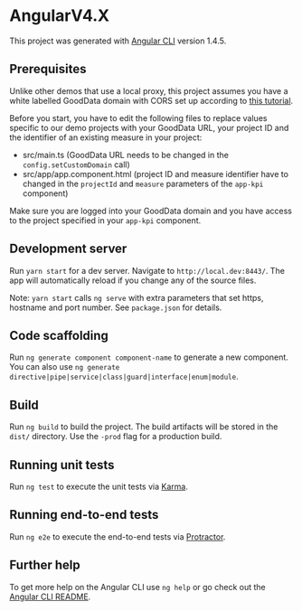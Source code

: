 # AngularV4.X

This project was generated with [Angular CLI](https://github.com/angular/angular-cli) version 1.4.5.

## Prerequisites

Unlike other demos that use a local proxy, this project assumes you have a white labelled GoodData domain with CORS set up according to [this tutorial](https://help.gooddata.com/display/bHsp5IhQjuz0e6HS0s76/How+to+Access+the+GoodData+API+Directly).

Before you start, you have to edit the following files to replace values specific to our demo projects with your GoodData URL, your project ID and the identifier of an existing measure in your project:
- src/main.ts (GoodData URL needs to be changed in the `config.setCustomDomain` call)
- src/app/app.component.html (project ID and measure identifier have to changed in the `projectId` and `measure` parameters of the `app-kpi` component)

Make sure you are logged into your GoodData domain and you have access to the project specified in your `app-kpi` component.

## Development server

Run `yarn start` for a dev server. Navigate to `http://local.dev:8443/`. The app will automatically reload if you change any of the source files.

Note: `yarn start` calls `ng serve` with extra parameters that set https, hostname and port number. See `package.json` for details.

## Code scaffolding

Run `ng generate component component-name` to generate a new component. You can also use `ng generate directive|pipe|service|class|guard|interface|enum|module`.

## Build

Run `ng build` to build the project. The build artifacts will be stored in the `dist/` directory. Use the `-prod` flag for a production build.

## Running unit tests

Run `ng test` to execute the unit tests via [Karma](https://karma-runner.github.io).

## Running end-to-end tests

Run `ng e2e` to execute the end-to-end tests via [Protractor](http://www.protractortest.org/).

## Further help

To get more help on the Angular CLI use `ng help` or go check out the [Angular CLI README](https://github.com/angular/angular-cli/blob/master/README.md).
